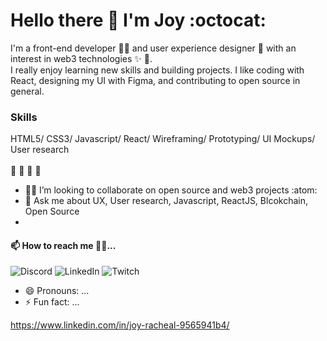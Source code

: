  # Hello there :wave: I'm Joy :octocat:



I'm a front-end developer :woman_technologist: and user experience designer :art: with an interest in web3 technologies :sparkles: :dizzy:.<br> I really enjoy learning new skills and building projects. I like coding with React, designing my UI with Figma, and contributing to open source in general.

### Skills
HTML5/ CSS3/ Javascript/ React/ Wireframing/ Prototyping/ UI Mockups/ User research <br> <br>
:toolbox: :toolbox: :toolbox: :toolbox:
- :dancing_women: I’m looking to collaborate on open source and web3 projects :atom:
- 💬 Ask me about UX, User research, Javascript, ReactJS, Blcokchain, Open Source 
- 
#### 📫 How to reach me :pushpin::confetti_ball:...
![Discord](https://img.shields.io/badge/%3CServer%3E-%237289DA.svg?style=for-the-badge&logo=discord&logoColor=white)
![LinkedIn](https://linkedin.com/in/joy-racheal-9565941b4/badge/linkedin-%230077B5.svg?style=for-the-badge&logo=linkedin&logoColor=white)
![Twitch](https://img.shields.io/badge/Twitch-%239146FF.svg?style=for-the-badge&logo=Twitch&logoColor=white)
- 😄 Pronouns: ...
- ⚡ Fun fact: ...

https://www.linkedin.com/in/joy-racheal-9565941b4/
